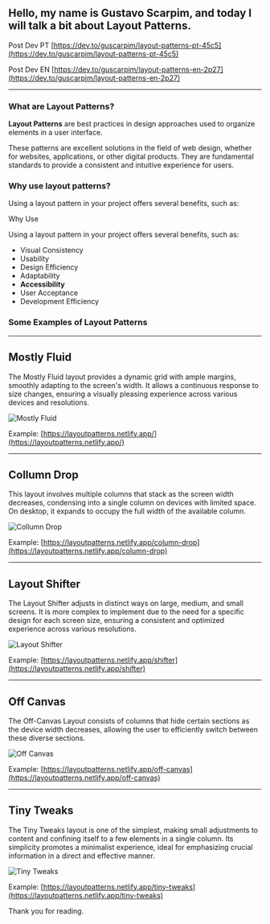 ## Hello, my name is **Gustavo Scarpim**, and today I will talk a bit about **Layout Patterns**.

Post Dev PT [https://dev.to/guscarpim/layout-patterns-pt-45c5](https://dev.to/guscarpim/layout-patterns-pt-45c5)

Post Dev EN [https://dev.to/guscarpim/layout-patterns-en-2p27](https://dev.to/guscarpim/layout-patterns-en-2p27)

---

### What are **Layout Patterns?**

**Layout Patterns** are best practices in design approaches used to organize elements in a user interface.

These patterns are excellent solutions in the field of web design, whether for websites, applications, or other digital products. They are fundamental standards to provide a consistent and intuitive experience for users.

### Why use **layout patterns**?

Using a layout pattern in your project offers several benefits, such as:

Why Use

Using a layout pattern in your project offers several benefits, such as:

- Visual Consistency
- Usability
- Design Efficiency
- Adaptability
- **Accessibility**
- User Acceptance
- Development Efficiency

### Some Examples of Layout Patterns

---

## Mostly Fluid

The Mostly Fluid layout provides a dynamic grid with ample margins, smoothly adapting to the screen's width. It allows a continuous response to size changes, ensuring a visually pleasing experience across various devices and resolutions.

![Mostly Fluid](https://dev-to-uploads.s3.amazonaws.com/uploads/articles/e90x2pmb5cxpaqp9csr3.png)

Example: [https://layoutpatterns.netlify.app/](https://layoutpatterns.netlify.app/)

---

## Collumn Drop

This layout involves multiple columns that stack as the screen width decreases, condensing into a single column on devices with limited space. 
On desktop, it expands to occupy the full width of the available column.

![Collumn Drop](https://dev-to-uploads.s3.amazonaws.com/uploads/articles/7m0vy0vvcbnu6c6yn9xg.png)

Example: [https://layoutpatterns.netlify.app/column-drop](https://layoutpatterns.netlify.app/column-drop)

---

## Layout Shifter

The Layout Shifter adjusts in distinct ways on large, medium, and small screens. It is more complex to implement due to the need for a specific design for each screen size, ensuring a consistent and optimized experience across various resolutions.

![Layout Shifter](https://dev-to-uploads.s3.amazonaws.com/uploads/articles/choysnuo2568rb2zvusd.png)

Example: [https://layoutpatterns.netlify.app/shifter](https://layoutpatterns.netlify.app/shifter)

---

## Off Canvas

The Off-Canvas Layout consists of columns that hide certain sections as the device width decreases, allowing the user to efficiently switch between these diverse sections.

![Off Canvas](https://dev-to-uploads.s3.amazonaws.com/uploads/articles/y7x9yqc9q1bwc5fg62qi.png)

Example: [https://layoutpatterns.netlify.app/off-canvas](https://layoutpatterns.netlify.app/off-canvas)

---

## Tiny Tweaks

The Tiny Tweaks layout is one of the simplest, making small adjustments to content and confining itself to a few elements in a single column. Its simplicity promotes a minimalist experience, ideal for emphasizing crucial information in a direct and effective manner.

![Tiny Tweaks](https://dev-to-uploads.s3.amazonaws.com/uploads/articles/qjttg9u6dson9j5eync8.png)

Example: [https://layoutpatterns.netlify.app/tiny-tweaks](https://layoutpatterns.netlify.app/tiny-tweaks)

Thank you for reading.


